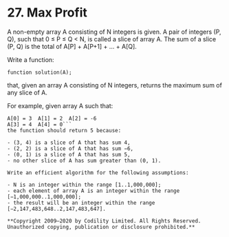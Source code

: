 # 27. Max Profit

A non-empty array A consisting of N integers is given. A pair of integers (P, Q), such that 0 ≤ P ≤ Q < N, is called a slice of array A. The sum of a slice (P, Q) is the total of A[P] + A[P+1] + ... + A[Q].

Write a function:

```
function solution(A);
```

that, given an array A consisting of N integers, returns the maximum sum of any slice of A.

For example, given array A such that:

````
A[0] = 3  A[1] = 2  A[2] = -6
A[3] = 4  A[4] = 0```
the function should return 5 because:

- (3, 4) is a slice of A that has sum 4,
- (2, 2) is a slice of A that has sum −6,
- (0, 1) is a slice of A that has sum 5,
- no other slice of A has sum greater than (0, 1).

Write an efficient algorithm for the following assumptions:

- N is an integer within the range [1..1,000,000];
- each element of array A is an integer within the range [−1,000,000..1,000,000];
- the result will be an integer within the range [−2,147,483,648..2,147,483,647].

**Copyright 2009–2020 by Codility Limited. All Rights Reserved. Unauthorized copying, publication or disclosure prohibited.**
````
